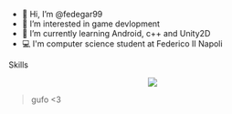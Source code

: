 - 👋 Hi, I’m @fedegar99
- 👀 I’m interested in game devlopment
- 🌱 I’m currently learning Android, c++ and Unity2D
- 💻 I'm computer science student at Federico II Napoli

<h> Skills <h>
<p align="center">
  <a href="https://skillicons.dev">
    <img src="https://skillicons.dev/icons?i=unity,godot,c,cs,cpp,java,lua,py,linux,discord,postgres,docker,figma,gcp,aws,idea,androidstudio,blender,raspberrypi,arduino,ps,pr" />
  </a>
</p>

>gufo <3

<!---
https://github.com/fedegar99
- 📫 How to reach me ...
fedegar99/fedegar99 is a ✨ special ✨ repository because its `README.md` (this file) appears on your GitHub profile.
You can click the Preview link to take a look at your changes.
--->

